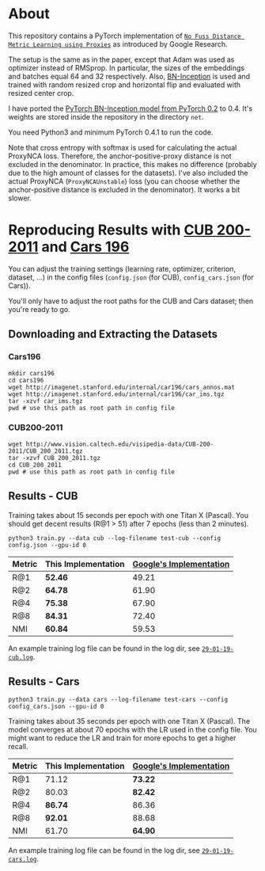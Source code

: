 
# About

This repository contains a PyTorch implementation of [`No Fuss Distance Metric Learning using Proxies`](https://arxiv.org/pdf/1703.07464.pdf) as introduced by Google Research.

The setup is the same as in the paper, except that Adam was used as optimizer instead of RMSprop. In particular, the sizes of the embeddings and batches equal 64 and 32 respectively. Also, [BN-Inception](http://arxiv.org/abs/1502.03167) is used and trained with random resized crop and horizontal flip and evaluated with resized center crop. 

I have ported the [PyTorch BN-Inception model from PyTorch 0.2](https://github.com/Cadene/pretrained-models.pytorch) to 0.4. It's weights are stored inside the repository in the directory `net`.

You need Python3 and minimum PyTorch 0.4.1 to run the code.

Note that cross entropy with softmax is used for calculating the actual ProxyNCA loss. Therefore, the anchor-positive-proxy distance is not excluded in the denominator. In practice, this makes no difference (probably due to the high amount of classes for the datasets). I've also included the actual ProxyNCA (`ProxyNCAUnstable`) loss (you can choose whether the anchor-positive distance is excluded in the denominator). It works a bit slower.

# Reproducing Results with [CUB 200-2011](http://www.vision.caltech.edu/visipedia/CUB-200-2011.html) and [Cars 196](https://ai.stanford.edu/~jkrause/cars/car_dataset.html)

You can adjust the training settings (learning rate, optimizer, criterion, dataset, ...) in the config files (`config.json` (for CUB), `config_cars.json` (for Cars)). 

You'll only have to adjust the root paths for the CUB and Cars dataset; then you're ready to go.

## Downloading and Extracting the Datasets

### Cars196

```
mkdir cars196
cd cars196
wget http://imagenet.stanford.edu/internal/car196/cars_annos.mat
wget http://imagenet.stanford.edu/internal/car196/car_ims.tgz
tar -xzvf car_ims.tgz
pwd # use this path as root path in config file
```

### CUB200-2011
```
wget http://www.vision.caltech.edu/visipedia-data/CUB-200-2011/CUB_200_2011.tgz
tar -xzvf CUB_200_2011.tgz
cd CUB_200_2011
pwd # use this path as root path in config file
```

## Results - CUB

Training takes about 15 seconds per epoch with one Titan X (Pascal). You should get decent results (R@1 > 51) after 7 epochs (less than 2 minutes).

```
python3 train.py --data cub --log-filename test-cub --config config.json --gpu-id 0
```

| Metric | This Implementation  | [Google's Implementation](https://arxiv.org/pdf/1703.07464.pdf) |
| ------ | -------------------- | ------------- |
|  R@1   |       **52.46**      |     49.21     |
|  R@2   |       **64.78**      |     61.90     |
|  R@4   |       **75.38**      |     67.90     |
|  R@8   |       **84.31**      |     72.40     |
|  NMI   |       **60.84**      |     59.53     |

An example training log file can be found in the log dir, see [`29-01-19-cub.log`](https://raw.githubusercontent.com/dichotomies/proxy-nca/master/log/29-01-19-cub.log).

## Results - Cars

```
python3 train.py --data cars --log-filename test-cars --config config_cars.json --gpu-id 0
```

Training takes about 35 seconds per epoch with one Titan X (Pascal). The model converges at about 70 epochs with the LR used in the config file. You might want to reduce the LR and train for more epochs to get a higher recall.

| Metric | This Implementation  | [Google's Implementation](https://arxiv.org/pdf/1703.07464.pdf) |
| ------ | -------------------- | ------------- |
|  R@1   |         71.12        |   **73.22**   |
|  R@2   |         80.03        |   **82.42**   |
|  R@4   |       **86.74**      |     86.36     |
|  R@8   |       **92.01**      |     88.68     |
|  NMI   |         61.70        |   **64.90**   |

An example training log file can be found in the log dir, see [`29-01-19-cars.log`](https://raw.githubusercontent.com/dichotomies/proxy-nca/master/log/29-01-19-cars.log).
